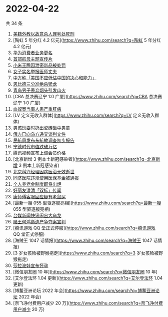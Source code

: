 # 2022-04-22

共 34 条

<!-- BEGIN ZHIHUSEARCH -->
<!-- 最后更新时间 Fri Apr 22 2022 18:15:17 GMT+0800 (China Standard Time) -->
1. [美籍外教以故意杀人罪判处死刑](https://www.zhihu.com/search?q=美籍外教以故意杀人罪判处死刑)
1. [陶虹 5 年分红 4.2 亿元](https://www.zhihu.com/search?q=陶虹 5 年分红 4.2 亿元)
1. [华为消费者业务更名](https://www.zhihu.com/search?q=华为消费者业务更名)
1. [首部航母主题宣传片](https://www.zhihu.com/search?q=首部航母主题宣传片)
1. [小米王腾因泄密新品被处罚](https://www.zhihu.com/search?q=小米王腾因泄密新品被处罚)
1. [女子实名举报医师丈夫](https://www.zhihu.com/search?q=女子实名举报医师丈夫)
1. [中方称「美国不应低估中国的决心和能力」](https://www.zhihu.com/search?q=中方称「美国不应低估中国的决心和能力」)
1. [恩比德三分准绝杀猛龙](https://www.zhihu.com/search?q=恩比德三分准绝杀猛龙)
1. [青岛男子丢弃烟头引发山火](https://www.zhihu.com/search?q=青岛男子丢弃烟头引发山火)
1. [CBA 总决赛辽宁 1:0 广厦](https://www.zhihu.com/search?q=CBA 总决赛辽宁 1:0 广厦)
1. [血奴案当事人患严重肝病](https://www.zhihu.com/search?q=血奴案当事人患严重肝病)
1. [LV 定义无收入群体](https://www.zhihu.com/search?q=LV 定义无收入群体)
1. [男孩玩耍时扔出瓷砖砸中男童](https://www.zhihu.com/search?q=男孩玩耍时扔出瓷砖砸中男童)
1. [俄方已向乌方递交谈判文件](https://www.zhihu.com/search?q=俄方已向乌方递交谈判文件)
1. [民航局发布东航故调查初步报告](https://www.zhihu.com/search?q=民航局发布东航故调查初步报告)
1. [宁德时代市值跌破万亿](https://www.zhihu.com/search?q=宁德时代市值跌破万亿)
1. [腾讯视频宣布上调会员价格](https://www.zhihu.com/search?q=腾讯视频宣布上调会员价格)
1. [北京新增 3 例本土新冠感染者](https://www.zhihu.com/search?q=北京新增 3 例本土新冠感染者)
1. [北京科兴经理因病医治无效逝世](https://www.zhihu.com/search?q=北京科兴经理因病医治无效逝世)
1. [同济医院违规使用医保基金被通报](https://www.zhihu.com/search?q=同济医院违规使用医保基金被通报)
1. [个人养老金制度即将出炉](https://www.zhihu.com/search?q=个人养老金制度即将出炉)
1. [好丽友澄清「双标」传闻](https://www.zhihu.com/search?q=好丽友澄清「双标」传闻)
1. [康师傅客服回应疑有老鼠屎](https://www.zhihu.com/search?q=康师傅客服回应疑有老鼠屎)
1. [最新一艘 055 型驱逐舰亮相](https://www.zhihu.com/search?q=最新一艘 055 型驱逐舰亮相)
1. [台媒新闻快讯闹出大乌龙](https://www.zhihu.com/search?q=台媒新闻快讯闹出大乌龙)
1. [赌王何鸿燊遗产争夺案宣判](https://www.zhihu.com/search?q=赌王何鸿燊遗产争夺案宣判)
1. [腾讯游戏 QQ 堂正式停服](https://www.zhihu.com/search?q=腾讯游戏 QQ 堂正式停服)
1. [海贼王 1047 话情报](https://www.zhihu.com/search?q=海贼王 1047 话情报)
1. [3 岁女孩险被野猴拖走](https://www.zhihu.com/search?q=3 岁女孩险被野猴拖走)
1. [莎拉波娃宣布怀孕](https://www.zhihu.com/search?q=莎拉波娃宣布怀孕)
1. [微信朋友圈 10 年](https://www.zhihu.com/search?q=微信朋友圈 10 年)
1. [艾尔登法环 1.04 更新](https://www.zhihu.com/search?q=艾尔登法环 1.04 更新)
1. [博鳌亚洲论坛 2022 年会](https://www.zhihu.com/search?q=博鳌亚洲论坛 2022 年会)
1. [奈飞净付费用户减少 20 万](https://www.zhihu.com/search?q=奈飞净付费用户减少 20 万)
<!-- END ZHIHUSEARCH -->
